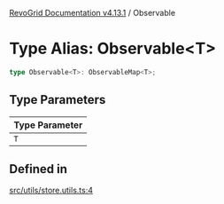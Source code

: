 [RevoGrid Documentation v4.13.1](README.md) / Observable

# Type Alias: Observable\<T\>

```ts
type Observable<T>: ObservableMap<T>;
```

## Type Parameters

| Type Parameter |
| ------ |
| `T` |

## Defined in

[src/utils/store.utils.ts:4](https://github.com/revolist/revogrid/blob/4ebc7221c475d12b7f731e54908af9eefb855c73/src/utils/store.utils.ts#L4)
